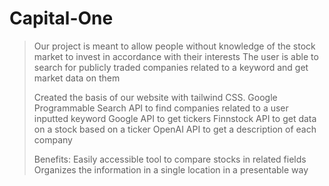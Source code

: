 # Capital-One
> Our project is meant to allow people without knowledge of the stock market to invest in accordance with their interests
> The user is able to search for publicly traded companies related to a keyword and get market data on them
>
> Created the basis of our website with tailwind CSS.
> Google Programmable Search API to find companies related to a user inputted keyword
> Google API to get tickers
> Finnstock API to get data on a stock based on a ticker
> OpenAI API to get a description of each company
> 
> Benefits:
> Easily accessible tool to compare stocks in related fields
> Organizes the information in a single location in a presentable way